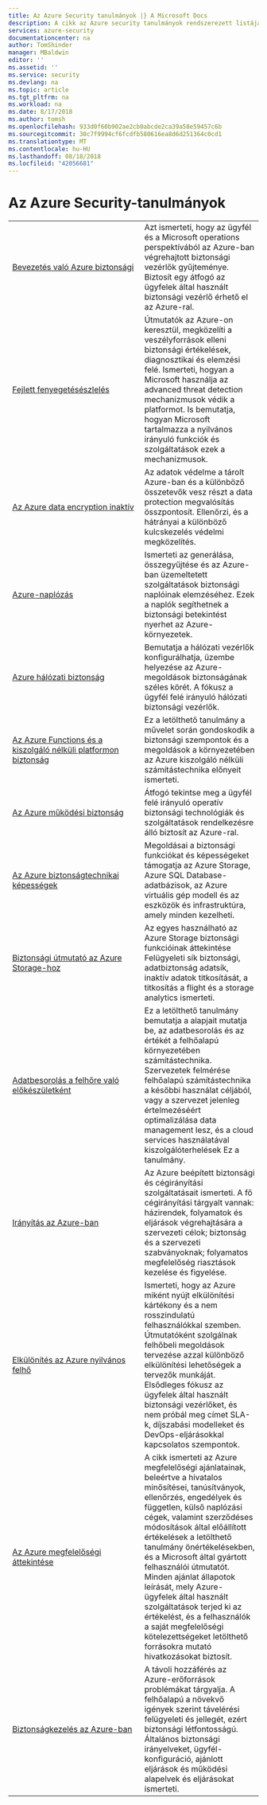 ```yaml
---
title: Az Azure Security tanulmányok |} A Microsoft Docs
description: A cikk az Azure security tanulmányok rendszerezett listáját a különböző Azure-erőforrások.
services: azure-security
documentationcenter: na
author: TomShinder
manager: MBaldwin
editor: ''
ms.assetid: ''
ms.service: security
ms.devlang: na
ms.topic: article
ms.tgt_pltfrm: na
ms.workload: na
ms.date: 8/17/2018
ms.author: tomsh
ms.openlocfilehash: 933d0f60b902ae2cb0abcde2ca39a58e59457c6b
ms.sourcegitcommit: 30c7f9994cf6fcdfb580616ea8d6d251364c0cd1
ms.translationtype: MT
ms.contentlocale: hu-HU
ms.lasthandoff: 08/18/2018
ms.locfileid: "42056681"
---
```

# <a name="azure-security-white-papers"></a>Az Azure Security-tanulmányok
| | |
|-|-|
|[Bevezetés&nbsp;való&nbsp;Azure&nbsp;biztonsági](azure-security.md)|Azt ismerteti, hogy az ügyfél és a Microsoft operations perspektívából az Azure-ban végrehajtott biztonsági vezérlők gyűjteménye. Biztosít egy átfogó az ügyfelek által használt biztonsági vezérlő érhető el az Azure-ral.|
|[Fejlett fenyegetésészlelés](azure-threat-detection.md)|Útmutatók az Azure-on keresztül, megközelíti a veszélyforrások elleni biztonsági értékelések, diagnosztikai és elemzési felé. Ismerteti, hogyan a Microsoft használja az advanced threat detection mechanizmusok védik a platformot. Is bemutatja, hogyan Microsoft tartalmazza a nyilvános irányuló funkciók és szolgáltatások ezek a mechanizmusok.|
|[Az Azure data encryption inaktív](azure-security-encryption-atrest.md)|Az adatok védelme a tárolt Azure-ban és a különböző összetevők vesz részt a data protection megvalósítás összpontosít. Ellenőrzi, és a hátrányai a különböző kulcskezelés védelmi megközelítés.|
|[Azure-naplózás](azure-log-audit.md)|Ismerteti az generálása, összegyűjtése és az Azure-ban üzemeltetett szolgáltatások biztonsági naplóinak elemzéséhez. Ezek a naplók segíthetnek a biztonsági betekintést nyerhet az Azure-környezetek. |
|[Azure hálózati biztonság](abstract-azure-network-security.md)|Bemutatja a hálózati vezérlők konfigurálhatja, üzembe helyezése az Azure-megoldások biztonságának széles körét. A fókusz a ügyfél felé irányuló hálózati biztonsági vezérlők.|
|[Az Azure Functions és a kiszolgáló nélküli platformon biztonság](https://gallery.technet.microsoft.com/Azure-Functions-and-c6449f8d/file/202175/1/Microsoft%20Serverless%20Platform.pdf)|Ez a letölthető tanulmány a művelet során gondoskodik a biztonsági szempontok és a megoldások a környezetében az Azure kiszolgáló nélküli számítástechnika előnyeit ismerteti. |
|[Az Azure működési biztonság](azure-operational-security.md)|Átfogó tekintse meg a ügyfél felé irányuló operatív biztonsági technológiák és szolgáltatások rendelkezésre álló biztosít az Azure-ral.|
|[Az Azure biztonságtechnikai képességek](azure-security-technical-capabilities.md)|Megoldásai a biztonsági funkciókat és képességeket támogatja az Azure Storage, Azure SQL Database-adatbázisok, az Azure virtuális gép modell és az eszközök és infrastruktúra, amely minden kezelheti.|
|[Biztonsági útmutató az Azure Storage-hoz](https://docs.microsoft.com/azure/storage/common/storage-security-guide?toc=%2fazure%2fsecurity%2ftoc.json) |Az egyes használható az Azure Storage biztonsági funkcióinak áttekintése Felügyeleti sík biztonsági, adatbiztonság adatsík, inaktív adatok titkosítását, a titkosítás a flight és a storage analytics ismerteti.|
|[Adatbesorolás a felhőre való előkészületként](https://gallery.technet.microsoft.com/Data-Classification-for-51252f03/file/172083/1/Data%20Classification%20for%20Cloud%20Readiness%20(2017-04-11).pdf)  |Ez a letölthető tanulmány bemutatja a alapjait mutatja be, az adatbesorolás és az értékét a felhőalapú környezetében számítástechnika. Szervezetek felmérése felhőalapú számítástechnika a későbbi használat céljából, vagy a szervezet jelenleg értelmezéséért optimalizálása data management lesz, és a cloud services használatával kiszolgálóterhelések Ez a tanulmány.|
|[Irányítás az Azure-ban](governance-in-azure.md)|Az Azure beépített biztonsági és cégirányítási szolgáltatásait ismerteti. A fő cégirányítási tárgyalt vannak: házirendek, folyamatok és eljárások végrehajtására a szervezeti célok; biztonság és a szervezeti szabványoknak; folyamatos megfelelőség riasztások kezelése és figyelése.
|[Elkülönítés az Azure nyilvános felhő](azure-isolation.md)|Ismerteti, hogy az Azure miként nyújt elkülönítési kártékony és a nem rosszindulatú felhasználókkal szemben. Útmutatóként szolgálnak felhőbeli megoldások tervezése azzal különböző elkülönítési lehetőségek a tervezők munkáját. Elsődleges fókusz az ügyfelek által használt biztonsági vezérlőket, és nem próbál meg címet SLA-k, díjszabási modelleket és DevOps-eljárásokkal kapcsolatos szempontok.|
|[Az Azure megfelelőségi áttekintése](https://gallery.technet.microsoft.com/Overview-of-Azure-c1be3942)|A cikk ismerteti az Azure megfelelőségi ajánlatainak, beleértve a hivatalos minősítései, tanúsítványok, ellenőrzés, engedélyek és független, külső naplózási cégek, valamint szerződéses módosítások által előállított értékelések a letölthető tanulmány önértékelésekben, és a Microsoft által gyártott felhasználói útmutatót. <br/> Minden ajánlat állapotok leírását, mely Azure-ügyfelek által használt szolgáltatások terjed ki az értékelést, és a felhasználók a saját megfelelőségi kötelezettségeket letölthető forrásokra mutató hivatkozásokat biztosít.|
|[Biztonságkezelés az Azure-ban](azure-security-management.md)|A távoli hozzáférés az Azure-erőforrások problémákat tárgyalja. A felhőalapú a növekvő igények szerint távelérési felügyeleti és jellegét, ezért biztonsági létfontosságú. Általános biztonsági irányelveket, ügyfél-konfiguráció, ajánlott eljárások és működési alapelvek és eljárásokat ismerteti. |
